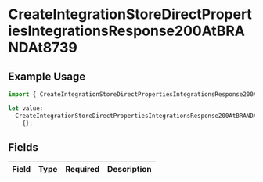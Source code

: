 # CreateIntegrationStoreDirectPropertiesIntegrationsResponse200AtBRANDAt8739

## Example Usage

```typescript
import { CreateIntegrationStoreDirectPropertiesIntegrationsResponse200AtBRANDAt8739 } from "@vercel/sdk/models/createintegrationstoredirectop.js";

let value:
  CreateIntegrationStoreDirectPropertiesIntegrationsResponse200AtBRANDAt8739 =
    {};
```

## Fields

| Field       | Type        | Required    | Description |
| ----------- | ----------- | ----------- | ----------- |